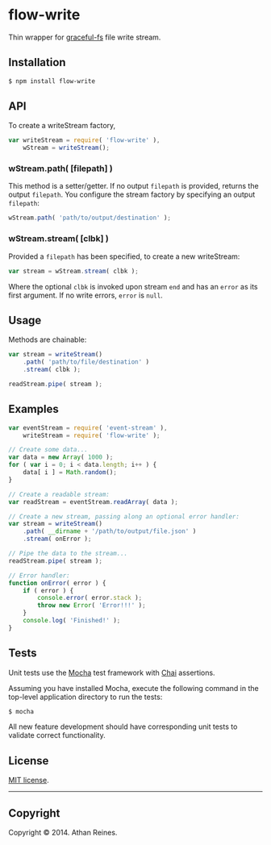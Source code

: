 flow-write
==========

Thin wrapper for [graceful-fs](https://github.com/isaacs/node-graceful-fs) file write stream.


## Installation

``` bash
$ npm install flow-write
```

## API

To create a writeStream factory,

``` javascript
var writeStream = require( 'flow-write' ),
	wStream = writeStream();
```

### wStream.path( [filepath] )

This method is a setter/getter. If no output `filepath` is provided, returns the output `filepath`. You configure the stream factory by specifying an output `filepath`:

``` javascript
wStream.path( 'path/to/output/destination' );
```

### wStream.stream( [clbk] )

Provided a `filepath` has been specified, to create a new writeStream:

``` javascript
var stream = wStream.stream( clbk );
```

Where the optional `clbk` is invoked upon stream `end` and has an `error` as its first argument. If no write errors, `error` is `null`.


## Usage

Methods are chainable:

``` javascript
var stream = writeStream()
	.path( 'path/to/file/destination' )
	.stream( clbk );

readStream.pipe( stream );
``` 


## Examples

``` javascript
var eventStream = require( 'event-stream' ),
	writeStream = require( 'flow-write' );

// Create some data...
var data = new Array( 1000 );
for ( var i = 0; i < data.length; i++ ) {
	data[ i ] = Math.random();
}

// Create a readable stream:
var readStream = eventStream.readArray( data );

// Create a new stream, passing along an optional error handler:
var stream = writeStream()
	.path( __dirname + '/path/to/output/file.json' )
	.stream( onError );

// Pipe the data to the stream...
readStream.pipe( stream );

// Error handler:
function onError( error ) {
	if ( error ) {
		console.error( error.stack );
		throw new Error( 'Error!!!' );
	}
	console.log( 'Finished!' );
}
```

## Tests

Unit tests use the [Mocha](http://visionmedia.github.io/mocha) test framework with [Chai](http://chaijs.com) assertions.

Assuming you have installed Mocha, execute the following command in the top-level application directory to run the tests:

``` bash
$ mocha
```

All new feature development should have corresponding unit tests to validate correct functionality.


## License

[MIT license](http://opensource.org/licenses/MIT). 


---
## Copyright

Copyright &copy; 2014. Athan Reines.


